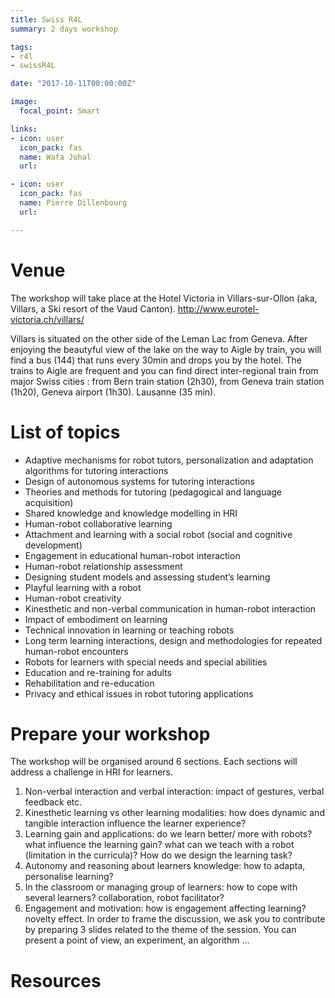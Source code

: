 ```yaml
---
title: Swiss R4L
summary: 2 days workshop

tags:
- r4l
- swissR4L

date: "2017-10-11T00:00:00Z"

image:
  focal_point: Smart

links:
- icon: user
  icon_pack: fas
  name: Wafa Johal
  url:

- icon: user
  icon_pack: fas
  name: Pierre Dillenbourg
  url:

---
```

# Venue
The workshop will take place at the Hotel Victoria in Villars-sur-Ollon (aka, Villars, a Ski resort of the Vaud Canton). http://www.eurotel-victoria.ch/villars/

Villars is situated on the other side of the Leman Lac from Geneva.
After enjoying the beautyful view of the lake on the way to Aigle by train, you will find a bus (144) that runs every 30min and drops you by the hotel.
The trains to Aigle are frequent and you can find direct inter-regional train from major Swiss cities : from Bern train station (2h30), from Geneva train station (1h20), Geneva airport (1h30). Lausanne (35 min).


# List of topics
- Adaptive mechanisms for robot tutors, personalization and adaptation algorithms for tutoring interactions
- Design of autonomous systems for tutoring interactions
- Theories and methods for tutoring (pedagogical and language acquisition)
- Shared knowledge and knowledge modelling in HRI
- Human-robot collaborative learning
- Attachment and learning with a social robot (social and cognitive development)
- Engagement in educational human-robot interaction
- Human-robot relationship assessment
- Designing student models and assessing student’s learning
- Playful learning with a robot
- Human-robot creativity
- Kinesthetic and non-verbal communication in human-robot interaction
- Impact of embodiment on learning
- Technical innovation in learning or teaching robots
- Long term learning interactions, design and methodologies for repeated human-robot encounters
- Robots for learners with special needs and special abilities
- Education and re-training for adults
- Rehabilitation and re-education
- Privacy and ethical issues in robot tutoring applications

# Prepare your workshop
The workshop will be organised around 6 sections. Each sections will address a challenge in HRI for learners.

1. Non-verbal interaction and verbal interaction: impact of gestures, verbal feedback etc.
2. Kinesthetic learning vs other learning modalities: how does dynamic and tangible interaction influence the learner experience?
3. Learning gain and applications: do we learn better/ more with robots? what influence the learning gain? what can we teach with a robot (limitation in the curricula)? How do we design the learning task?
4. Autonomy and reasoning about learners knowledge: how to adapta, personalise learning?
5. In the classroom or managing group of learners: how to cope with several learners? collaboration, robot facilitator?
6. Engagement and motivation: how is engagement affecting learning? novelty effect.
In order to frame the discussion, we ask you to contribute by preparing 3 slides related to the theme of the session. You can present a point of view, an experiment, an algorithm …




# Resources  


